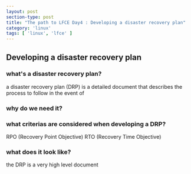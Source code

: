 ```yaml
---
layout: post
section-type: post
title: "The path to LFCE Day4 : Developing a disaster recovery plan"
category: 'linux'
tags: [ 'linux', 'lfce' ]
---
```


## Developing a disaster recovery plan
### what's a disaster recovery plan?
a disaster recovery plan (DRP) is a detailed document that describes the process to follow in the event of 

### why do we need it?

 

### what criterias are considered when developing a DRP?

RPO (Recovery Point Objective)
RTO (Recovery Time Objective)

### what does it look like?
the DRP is a very high level document